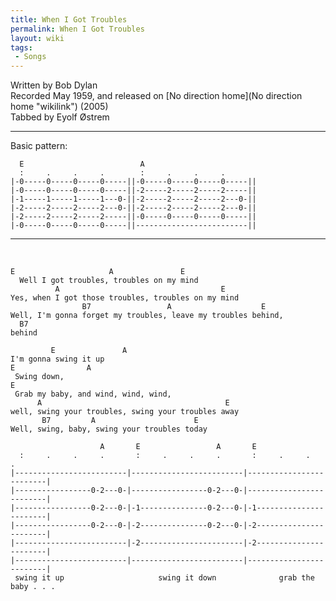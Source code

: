 ```yaml
---
title: When I Got Troubles
permalink: When I Got Troubles
layout: wiki
tags:
 - Songs
---
```


Written by Bob Dylan  
Recorded May 1959, and released on [No direction
home](No direction home "wikilink") (2005)  
Tabbed by Eyolf Østrem

* * * * *

Basic pattern:

      E                          A
      :     .     .     .        :     .     .     .
    |-0-----0-----0-----0-----||-0-----0-----0-----0-----||
    |-0-----0-----0-----0-----||-2-----2-----2-----2-----||
    |-1-----1-----1-----1---0-||-2-----2-----2-----2---0-||
    |-2-----2-----2-----2---0-||-2-----2-----2-----2---0-||
    |-2-----2-----2-----2-----||-0-----0-----0-----0-----||
    |-0-----0-----0-----0-----||-------------------------||

* * * * *

 

    E                     A               E
      Well I got troubles, troubles on my mind
              A                                    E
    Yes, when I got those troubles, troubles on my mind
                    B7                 A                    E
    Well, I'm gonna forget my troubles, leave my troubles behind,
      B7
    behind

             E               A
    I'm gonna swing it up
    E                A
     Swing down,
    E
     Grab my baby, and wind, wind, wind,
          A                                         E
    well, swing your troubles, swing your troubles away
           B7         A                      E
    Well, swing, baby, swing your troubles today

                        A       E                 A       E
      :     .     .     .       :     .     .     .       :     .     .     .
    |-------------------------|-------------------------|-------------------------|
    |-----------------0-2---0-|-----------------0-2---0-|-------------------------|
    |-----------------0-2---0-|-1---------------0-2---0-|-1-----------------------|
    |-----------------0-2---0-|-2---------------0-2---0-|-2-----------------------|
    |-------------------------|-2-----------------------|-2-----------------------|
    |-------------------------|-------------------------|-------------------------|
     swing it up                     swing it down              grab the baby . . .
